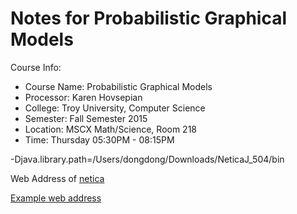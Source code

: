 # Notes for Probabilistic Graphical Models

Course Info:

- Course Name: Probabilistic Graphical Models
- Processor: Karen Hovsepian
- College: Troy University, Computer Science
- Semester: Fall Semester 2015
- Location: MSCX Math/Science, Room 218
- Time: Thursday 05:30PM - 08:15PM

-Djava.library.path=/Users/dongdong/Downloads/NeticaJ_504/bin

Web Address of [netica](https://www.norsys.com/netica-j.html)

[Example web address](https://www.norsys.com/netica-j/examples/BuildNet.html)